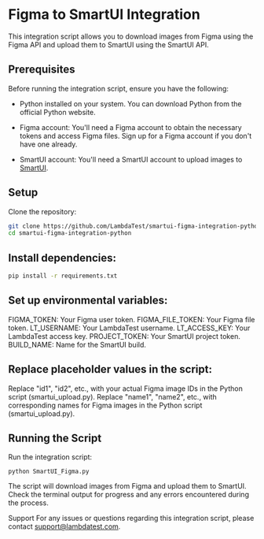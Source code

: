 # Figma to SmartUI Integration
This integration script allows you to download images from Figma using the Figma API and upload them to SmartUI using the SmartUI API.

## Prerequisites
Before running the integration script, ensure you have the following:

- Python installed on your system. You can download Python from the official Python website.

- Figma account: You'll need a Figma account to obtain the necessary tokens and access Figma files. Sign up for a Figma account if you don't have one already.

- SmartUI account: You'll need a SmartUI account to upload images to [SmartUI](https://www.smartui.lambdatest.com).

## Setup
Clone the repository:

```bash
git clone https://github.com/LambdaTest/smartui-figma-integration-python
cd smartui-figma-integration-python
```
## Install dependencies:

```bash
pip install -r requirements.txt
```

## Set up environmental variables:

FIGMA_TOKEN: Your Figma user token.
FIGMA_FILE_TOKEN: Your Figma file token.
LT_USERNAME: Your LambdaTest username.
LT_ACCESS_KEY: Your LambdaTest access key.
PROJECT_TOKEN: Your SmartUI project token.
BUILD_NAME: Name for the SmartUI build.

## Replace placeholder values in the script:

Replace "id1", "id2", etc., with your actual Figma image IDs in the Python script (smartui_upload.py).
Replace "name1", "name2", etc., with corresponding names for Figma images in the Python script (smartui_upload.py).

## Running the Script
Run the integration script:

```
python SmartUI_Figma.py
```

The script will download images from Figma and upload them to SmartUI. Check the terminal output for progress and any errors encountered during the process.

Support
For any issues or questions regarding this integration script, please contact support@lambdatest.com.
